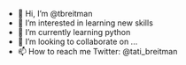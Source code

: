 - 👋 Hi, I’m @tbreitman
- 👀 I’m interested in learning new skills
- 🌱 I’m currently learning python
- 💞️ I’m looking to collaborate on ...
- 📫 How to reach me Twitter: @tati_breitman

<!---
tbreitman/tbreitman is a ✨ special ✨ repository because its `README.md` (this file) appears on your GitHub profile.
You can click the Preview link to take a look at your changes.
--->
